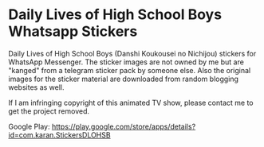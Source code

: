 # Daily Lives of High School Boys Whatsapp Stickers
Daily Lives of High School Boys (Danshi Koukousei no Nichijou) stickers for WhatsApp Messenger. The sticker images are not owned by me but are "kanged" from a telegram sticker pack by someone else. Also the original images for the sticker material are downloaded from random blogging websites as well.

If I am infringing copyright of this animated TV show, please contact me to get the project removed.

Google Play: https://play.google.com/store/apps/details?id=com.karan.StickersDLOHSB
